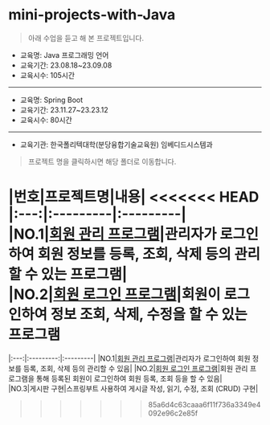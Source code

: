 # mini-projects-with-Java    

> 아래 수업을 듣고 해 본 프로젝트입니다.
- 교육명: Java 프로그래밍 언어
- 교육기간: 23.08.18~23.09.08
- 교육시수: 105시간
---
- 교육명: Spring Boot
- 교육기간: 23.11.27~23.23.12
- 교육시수: 80시간
---
- 교육기관: 한국폴리텍대학(분당융합기술교육원) 임베디드시스템과 


> 프로젝트 명을 클릭하시면 해당 폴더로 이동합니다.


|번호|프로젝트명|내용|
<<<<<<< HEAD
|:---:|:---------|:---------|    
|NO.1|[회원 관리 프로그램](./member_management)|관리자가 로그인하여 회원 정보를 등록, 조회, 삭제 등의 관리할 수 있는 프로그램|  
|NO.2|[회원 로그인 프로그램](./member_management)|회원이 로그인하여 정보 조회, 삭제, 수정을 할 수 있는 프로그램 
=======
|:---:|:---------:|:---------| 
|NO.1|[회원 관리 프로그램](./member_management/src/com/member)|관리자가 로그인하여 회원 정보를 등록, 조회, 삭제 등의 관리할 수 있음|
|NO.2|[회원 로그인 프로그램](./member_management/src/com/login)|회원 관리 프로그램을 통해 등록된 회원이 로그인하여 회원 등록, 조회 등을 할 수 있음|  
|NO.3|게시판 구현|스프링부트 사용하여 게시글 작성, 읽기, 수정, 조회 (CRUD) 구현|
>>>>>>> 85a6d4c63caaa6f11f736a3349e4092e96c2e85f

 
